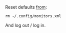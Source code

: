 Reset defaults [from](https://askubuntu.com/questions/749333/how-can-i-reset-my-display-settings-through-terminal):

    rm ~/.config/monitors.xml

And log out / log in.
